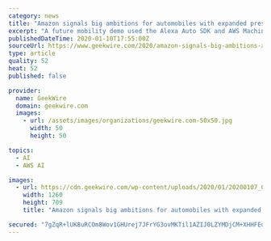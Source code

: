 ```yaml
---
category: news
title: "Amazon signals big ambitions for automobiles with expanded presence at CES"
excerpt: "A future mobility demo used the Alexa Auto SDK and AWS Machine Learning services to create an in-vehicle assistant. Driver profiles are stored in the cloud and Amazon Rekognition is used to load the driver profile via facial recognition. Machine learning is used to watch for repeated behaviors, like finding the nearest coffee shop each morning."
publishedDateTime: 2020-01-10T17:55:00Z
sourceUrl: https://www.geekwire.com/2020/amazon-signals-big-ambitions-automobiles-expanded-presence-ces/
type: article
quality: 52
heat: 52
published: false

provider:
  name: GeekWire
  domain: geekwire.com
  images:
    - url: /assets/images/organizations/geekwire.com-50x50.jpg
      width: 50
      height: 50

topics:
  - AI
  - AWS AI

images:
  - url: https://cdn.geekwire.com/wp-content/uploads/2020/01/20200107_CES_173-2-1260x709.jpg
    width: 1260
    height: 709
    title: "Amazon signals big ambitions for automobiles with expanded presence at CES"

secured: "7gZqR+lUK8uRCOm8Wov1GHUrej7JFrYG3ovMKTil1AZIJ0LZYMDjCM+XHHFEopni79dSlKLJ7y8QSB6fAek9OvM2IYJ8a9Qc2bCpH40fjDMMTYdhMIK0KXFyd9+smkg2pDJfulmb60KwdLFf7lcyi56Rc4XkUaWJvfs713UAXzz2JxZnxjk8wcPVlmYxU48JWKOs6DVA/AAmGHzqQjGckdTePE7AqtTMkszwpmErLdIrUApPMdDedYagcsfqwy71VZPaRBwgDQCiW+4lJerhl5m1iDvNW+XVtlywWOV+YwE=;gCHKQGcBu9qERqfnnfYrBg=="
---
```


